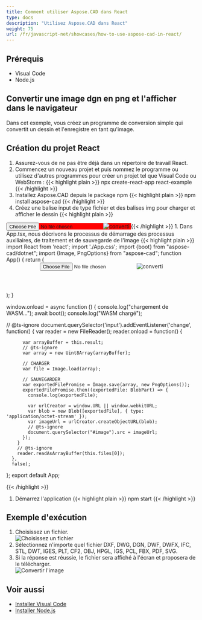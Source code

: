 ```yaml
---
title: Comment utiliser Aspose.CAD dans React
type: docs
description: "Utilisez Aspose.CAD dans React"
weight: 75
url: /fr/javascript-net/showcases/how-to-use-aspose-cad-in-react/
---
```


## Prérequis
- Visual Code
- Node.js

## Convertir une image dgn en png et l'afficher dans le navigateur

Dans cet exemple, vous créez un programme de conversion simple qui convertit un dessin et l'enregistre en tant qu'image.

## Création du projet React

1. Assurez-vous de ne pas être déjà dans un répertoire de travail React.
1. Commencez un nouveau projet et puis nommez le programme ou utilisez d'autres programmes pour créer un projet tel que Visual Code ou WebStorm :
{{< highlight plain >}}
npx create-react-app react-example
{{< /highlight >}}
1. Installez Aspose.CAD depuis le package npm
{{< highlight plain >}}
npm install aspose-cad
{{< /highlight >}}
1. Créez une balise input de type fichier et des balises img pour charger et afficher le dessin
{{< highlight plain >}}
<span style="background-color: red">
  <input id="file" type="file"/>
  <img alt="converti" id="image" />
</span>
{{< /highlight >}}
1. Dans App.tsx, nous décrivons le processus de démarrage des processus auxiliaires, de traitement et de sauvegarde de l'image
{{< highlight plain >}}
import React from 'react';
import './App.css';
import {boot} from "aspose-cad/dotnet";
import {Image, PngOptions} from "aspose-cad";
function App() {
  return (
    <div className="App">
      <header className="App-header">
          <input id="file" type="file"/>
          <img alt="converti" id="image" />
      </header>
    </div>
  );
}

window.onload = async function () {
  console.log("chargement de WASM...");
  await boot();
  console.log("WASM chargé");

  // @ts-ignore
    document.querySelector('input').addEventListener('change', function() {
        var reader = new FileReader();
        reader.onload = function() {

          var arrayBuffer = this.result;
          // @ts-ignore
          var array = new Uint8Array(arrayBuffer);

          // CHARGER
          var file = Image.load(array);

          // SAUVEGARDER
          var exportedFilePromise = Image.save(array, new PngOptions());
          exportedFilePromise.then((exportedFile: BlobPart) => {
            console.log(exportedFile);

            var urlCreator = window.URL || window.webkitURL;
            var blob = new Blob([exportedFile], { type: 'application/octet-stream' });
            var imageUrl = urlCreator.createObjectURL(blob);
            // @ts-ignore
            document.querySelector("#image").src = imageUrl;
          });
        }
        // @ts-ignore
        reader.readAsArrayBuffer(this.files[0]);
      },
      false);
};
export default App;

{{< /highlight >}}
1. Démarrez l'application
{{< highlight plain >}}
npm start
{{< /highlight >}}

## Exemple d'exécution

1. Choisissez un fichier.<br>
![Choisissez un fichier](/fr/_assets/javascript-net/react/choose-file.png)<br>
1. Sélectionnez n'importe quel fichier DXF, DWG, DGN, DWF, DWFX, IFC, STL, DWT, IGES, PLT, CF2, OBJ, HPGL, IGS, PCL, FBX, PDF, SVG.
1. Si la réponse est réussie, le fichier sera affiché à l'écran et proposera de le télécharger.<br>
![Convertir l'image](/fr/_assets/javascript-net/react/convert-image.png)<br>

## Voir aussi

- [Installer Visual Code](https://code.visualstudio.com/)
- [Installer Node.js](https://nodejs.org/en/)
